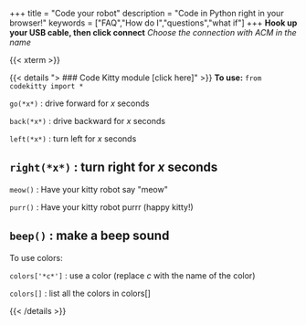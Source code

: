 +++
title = "Code your robot"
description = "Code in Python right in your browser!"
keywords = ["FAQ","How do I","questions","what if"]
+++
**Hook up your USB cable, then click connect**
*Choose the connection with ACM in the name*

{{< xterm >}}

{{< details "> ### Code Kitty module [click here]" >}}
**To use:** ```from codekitty import *```

```go(*x*)```
: drive forward for *x* seconds

```back(*x*)```
: drive backward for *x* seconds

```left(*x*)```
: turn left for *x* seconds

```right(*x*)```
: turn right for *x* seconds
---
```meow()```
: Have your kitty robot say "meow"

```purr()```
: Have your kitty robot purrr (happy kitty!)

```beep()```
: make a beep sound
---
To use colors:

```colors['*c*']```
: use a color (replace *c* with the name of the color)

```colors[]```
: list all the colors in colors[]


{{< /details >}}
